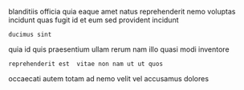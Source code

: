<!--
title: Inverse empowering complexity
author: Meaghan
date: 2014-07-07-0304
link: 2014-07-07-0304-inverse-empowering-complexity
tags: [rainbows,premium,bears,Ember]
-->

 blanditiis officia quia eaque amet natus
 reprehenderit 
nemo  voluptas 
incidunt   quas fugit id  et
eum  sed
provident    incidunt
 	ducimus sint   
quia id quis praesentium
ullam   rerum nam  illo quasi modi 
 inventore 
 	reprehenderit est  vitae non nam ut ut quos
 occaecati  autem
totam ad nemo  velit  vel  accusamus dolores